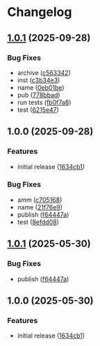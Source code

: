 # Changelog

## [1.0.1](https://github.com/Julusian/node-publish-test/compare/v1.0.0...v1.0.1) (2025-09-28)


### Bug Fixes

* archive ([c563342](https://github.com/Julusian/node-publish-test/commit/c563342fbb6e8aa272d549c51cc2549ee3c679cd))
* inst ([c3b34e3](https://github.com/Julusian/node-publish-test/commit/c3b34e356ad3251ee58d254ee9eb5412a6ae326c))
* name ([0eb01be](https://github.com/Julusian/node-publish-test/commit/0eb01be6ab932db32ff46987d72c4356f2614354))
* pub ([778bbad](https://github.com/Julusian/node-publish-test/commit/778bbad39637b0c20cc10b54040bdccddf1e67a7))
* run tests ([fb0f7a8](https://github.com/Julusian/node-publish-test/commit/fb0f7a83adff73fe8117ae082deed2a1bfcd8da1))
* test ([6215e47](https://github.com/Julusian/node-publish-test/commit/6215e47d68cba2ecde9516812ca2abff323ef594))

## 1.0.0 (2025-09-28)


### Features

* initial release ([1634cb1](https://github.com/Julusian/node-publish-test/commit/1634cb1849e5d32ab227f5d172748257155a8595))


### Bug Fixes

* amm ([c705168](https://github.com/Julusian/node-publish-test/commit/c705168400ef3a539314cd6215fd75d04d465ff5))
* name ([21f76e9](https://github.com/Julusian/node-publish-test/commit/21f76e975ce6bb9f029ed0ee3a05e38d9de21ddd))
* publish ([f64447a](https://github.com/Julusian/node-publish-test/commit/f64447aee802317c8739d96087546b6b9387c2c4))
* test ([8efdd08](https://github.com/Julusian/node-publish-test/commit/8efdd081c361fc0f694a477c1f4587a61845e155))

## [1.0.1](https://github.com/Julusian/node-udev-generator/compare/v1.0.0...v1.0.1) (2025-05-30)


### Bug Fixes

* publish ([f64447a](https://github.com/Julusian/node-udev-generator/commit/f64447aee802317c8739d96087546b6b9387c2c4))

## 1.0.0 (2025-05-30)


### Features

* initial release ([1634cb1](https://github.com/Julusian/node-udev-generator/commit/1634cb1849e5d32ab227f5d172748257155a8595))
